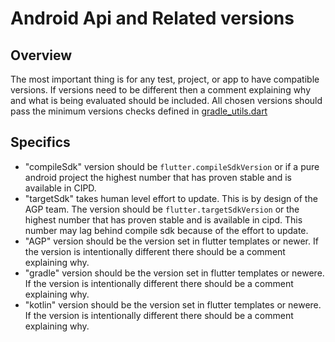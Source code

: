 # Android Api and Related versions

## Overview

The most important thing is for any test, project, or app to have compatible versions. 
If versions need to be different then a comment explaining why and what is being evaluated should be included. 
All chosen versions should pass the minimum versions checks defined in [gradle_utils.dart](https://github.com/flutter/flutter/blob/a16c447abcb695b4ca907d59e66dc87f4f7178d3/packages/flutter_tools/lib/src/android/gradle_utils.dart#L63)

## Specifics

- "compileSdk" version should be `flutter.compileSdkVersion` or if a pure android project the highest number that has proven stable and is available in CIPD. 
- "targetSdk" takes human level effort to update. This is by design of the AGP team. The version should be `flutter.targetSdkVersion` or the highest number that has proven stable and is available in cipd. This number may lag behind compile sdk because of the effort to update.
- "AGP" version should be the version set in flutter templates or newer. If the version is intentionally different there should be a comment explaining why.
- "gradle" version should be the version set in flutter templates or newere. If the version is intentionally different there should be a comment explaining why.
- "kotlin" version should be the version set in flutter templates or newere. If the version is intentionally different there should be a comment explaining why.
